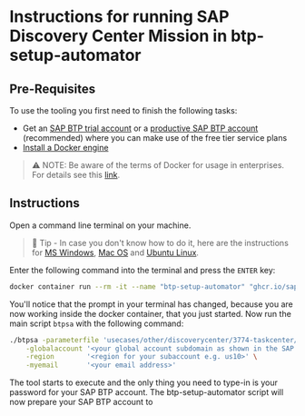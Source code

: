 # Instructions for running SAP Discovery Center Mission in btp-setup-automator

## Pre-Requisites

To use the tooling you first need to finish the following tasks:

- Get an [SAP BTP trial account](https://cockpit.hanatrial.ondemand.com/trial/#/home/trial) or a [productive SAP BTP account](https://account.hana.ondemand.com/#/home/welcome) (recommended) where you can make use of the free tier service plans
- [Install a Docker engine](https://docs.docker.com/desktop/)

> ⚠ NOTE: Be aware of the terms of Docker for usage in enterprises. For details see this [link](https://www.docker.com/blog/updating-product-subscriptions/).

## Instructions

Open a command line terminal on your machine.

> 📝 Tip - In case you don't know how to do it, here are the instructions for [MS Windows](https://www.wikihow.com/Open-Terminal-in-Windows), [Mac OS](https://www.wikihow.com/Open-a-Terminal-Window-in-Mac) and [Ubuntu Linux](https://www.wikihow.com/Open-a-Terminal-Window-in-Ubuntu).

Enter the following command into the terminal and press the `ENTER` key:

```bash
docker container run --rm -it --name "btp-setup-automator" "ghcr.io/sap-samples/btp-setup-automator:main"
```

You'll notice that the prompt in your terminal has changed, because you are now working inside the docker container, that you just started.
Now run the main script `btpsa` with the following command:

```bash
./btpsa -parameterfile 'usecases/other/discoverycenter/3774-taskcenter/parameters.json' \
    -globalaccount '<your global account subdomain as shown in the SAP BTP cockpit>'  \
    -region        '<region for your subaccount e.g. us10>' \
    -myemail       '<your email address>'
```

The tool starts to execute and the only thing you need to type-in is your password for your SAP BTP account. The btp-setup-automator script will now prepare your SAP BTP account to 
